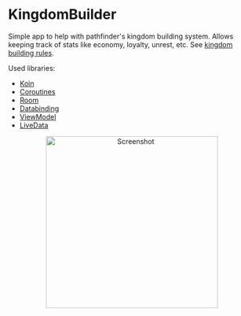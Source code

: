 # KingdomBuilder
Simple app to help with pathfinder's kingdom building system. Allows keeping track of stats like economy, loyalty, unrest, etc. 
See [kingdom building rules](https://www.d20pfsrd.com/gamemastering/other-rules/kingdom-building/).

Used libraries:
- [Koin](https://github.com/InsertKoinIO/koin)
- [Coroutines](https://github.com/Kotlin/kotlinx.coroutines/)
- [Room](https://developer.android.com/topic/libraries/architecture/room)
- [Databinding](https://developer.android.com/topic/libraries/data-binding)
- [ViewModel](https://developer.android.com/topic/libraries/architecture/viewmodel)
- [LiveData](https://developer.android.com/topic/libraries/architecture/livedata)

<p align="center">
<img src="https://user-images.githubusercontent.com/3826929/70852725-25276f80-1ea5-11ea-9777-75264cc019ba.png" title="Screenshot" height="350" />
</p>

